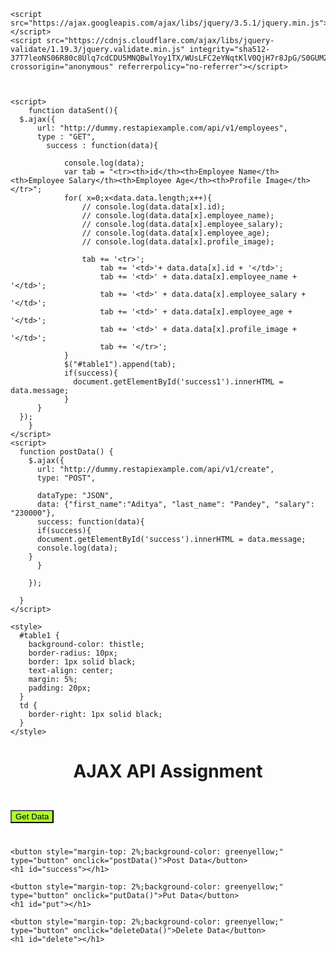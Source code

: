<html lang="en">
  <head>
    <meta charset="UTF-8" />
    <meta http-equiv="X-UA-Compatible" content="IE=edge" />
    <meta name="viewport" content="width=device-width, initial-scale=1.0" />
    <title>AJAX-API Assignment</title>

    <script src="https://ajax.googleapis.com/ajax/libs/jquery/3.5.1/jquery.min.js"></script>
    <script src="https://cdnjs.cloudflare.com/ajax/libs/jquery-validate/1.19.3/jquery.validate.min.js" integrity="sha512-37T7leoNS06R80c8Ulq7cdCDU5MNQBwlYoy1TX/WUsLFC2eYNqtKlV0QjH7r8JpG/S0GUMZwebnVFLPd6SU5yg==" crossorigin="anonymous" referrerpolicy="no-referrer"></script>

    

    <script>
        function dataSent(){
      $.ajax({
          url: "http://dummy.restapiexample.com/api/v1/employees",
          type : "GET",
            success : function(data){

                console.log(data);
                var tab = "<tr><th>id</th><th>Employee Name</th><th>Employee Salary</th><th>Employee Age</th><th>Profile Image</th></tr>";
                for( x=0;x<data.data.length;x++){
                    // console.log(data.data[x].id);
                    // console.log(data.data[x].employee_name);
                    // console.log(data.data[x].employee_salary);
                    // console.log(data.data[x].employee_age);
                    // console.log(data.data[x].profile_image);

                    tab += '<tr>';
                        tab += '<td>'+ data.data[x].id + '</td>';
                        tab += '<td>' + data.data[x].employee_name + '</td>';
                        tab += '<td>' + data.data[x].employee_salary + '</td>';
                        tab += '<td>' + data.data[x].employee_age + '</td>';
                        tab += '<td>' + data.data[x].profile_image + '</td>';
                        tab += '</tr>';
                }
                $("#table1").append(tab);
                if(success){
                  document.getElementById('success1').innerHTML = data.message;
                }
          }
      });
        }
    </script>
    <script>
      function postData() {
        $.ajax({
          url: "http://dummy.restapiexample.com/api/v1/create",
          type: "POST",
          
          dataType: "JSON",
          data: {"first_name":"Aditya", "last_name": "Pandey", "salary": "230000"},
          success: function(data){
          if(success){
          document.getElementById('success').innerHTML = data.message;
          console.log(data);
        }
          }
          
        });   
        
      }
    </script>


<script>
  function putData(){
    $.ajax({
      url : "http://dummy.restapiexample.com/public/api/v1/update/21",
      type : "PUT",
      data: {"Employee_Name": "Aditya Pandey", "Employee_Salary": "360000", "Employee_Age":"23"},
      success: function(data){
        if(success){
          document.getElementById('put').innerHTML = data.message;
          console.log(data);
        }
      }
    });
  }
</script>

<script>
  function deleteData(){
    $.ajax({
      url : "http://dummy.restapiexample.com/public/api/v1/delete/2",
      type : "DELETE",
      success: function(data){
        if(success){
          document.getElementById('delete').innerHTML = data.message;
          console.log(data);
        }
      }
    });
  }
</script>


    <style>
      #table1 {
        background-color: thistle;
        border-radius: 10px;
        border: 1px solid black;
        text-align: center;
        margin: 5%;
        padding: 20px;
      }
      td {
        border-right: 1px solid black;
      }
    </style>
  </head>
  <body>
    <h1 style="text-align: center">
      AJAX API Assignment
    </h1>
    <table id="table1" class="table"></table>
    <button style="margin-top: 2%;background-color: greenyellow;" type="button" onclick="dataSent()" >Get Data</button>
    <h1 id="success1"></h1>
    

    <button style="margin-top: 2%;background-color: greenyellow;" type="button" onclick="postData()">Post Data</button>
    <h1 id="success"></h1>

    <button style="margin-top: 2%;background-color: greenyellow;" type="button" onclick="putData()">Put Data</button>
    <h1 id="put"></h1>

    <button style="margin-top: 2%;background-color: greenyellow;" type="button" onclick="deleteData()">Delete Data</button>
    <h1 id="delete"></h1>
  </body>
</html>
